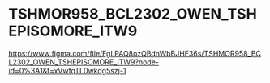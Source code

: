 # TSHMOR958_BCL2302_OWEN_TSHEPISOMORE_ITW9
<!--link for my resume wireframe on figma-->
https://www.figma.com/file/FgLPAQ8ozQBdnWbBJHF36s/TSHMOR958_BCL2302_OWEN_TSHEPISOMORE_ITW9?node-id=0%3A1&t=xVwfqTL0wkdg5szj-1
